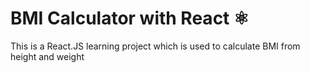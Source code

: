 # BMI Calculator with React ⚛

This is a React.JS learning project which is used to calculate BMI from height and weight
